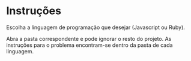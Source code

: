 # Instruções
Escolha a linguagem de programação que desejar (Javascript ou Ruby).

Abra a pasta correspondente e pode ignorar o resto do projeto. As instruções para o problema encontram-se dentro da pasta de cada linguagem.

